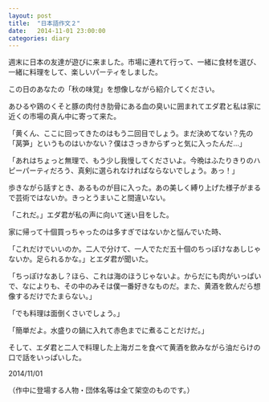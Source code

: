 ```yaml
---
layout: post
title:  "日本語作文２"
date:   2014-11-01 23:00:00
categories: diary
---
```


週末に日本の友達が遊びに来ました。市場に連れて行って、一緒に食材を選び、一緒に料理をして、楽しいパーティをしました。

この日のあなたの「秋の味覚」を想像しながら紹介してください。



あひるや鶏のくそと豚の肉付き肋骨にある血の臭いに囲まれてエダ君と私は家に近くの市場の真ん中に寄って来た。

「黄くん、ここに回ってきたのはもう二回目でしょう。まだ決めてない？先の「莴笋」というものはいかない？僕はさっきからずっと気に入ったんだ…」

「あれはちょっと無理で、もう少し我慢してくださいよ。今晩はふたりきりのハピーパーティだろう、真剣に選られなければならないでしょう。あっ！」

歩きながら話すとき、あるものが目に入った。あの美しく縛り上げた様子がまるで芸術ではないか。きっとうまいこと間違いない。

「これだ。」エダ君が私の声に向いて迷い目をした。

家に帰って十個買っちゃったのは多すぎではないかと悩んでいた時、

「これだけでいいのか。二人で分けて、一人でただ五十個のちっぽけなあしじゃないか。足られるかな。」とエダ君が聞いた。

「ちっぽけなあし？ほら、これは海のほうじゃないよ。からだにも肉がいっぱいで、なによりも、その中のみそは僕一番好きなものだ。また、黄酒を飲んだら想像するだけでたまらない。」

「でも料理は面倒くさいでしょう。」

「簡単だよ。水盛りの鍋に入れて赤色までに煮ることだけだ。」

そして、エダ君と二人で料理した上海ガニを食べて黄酒を飲みながら油だらけの口で話をいっぱいした。

2014/11/01

（作中に登場する人物・団体名等は全て架空のものです。）